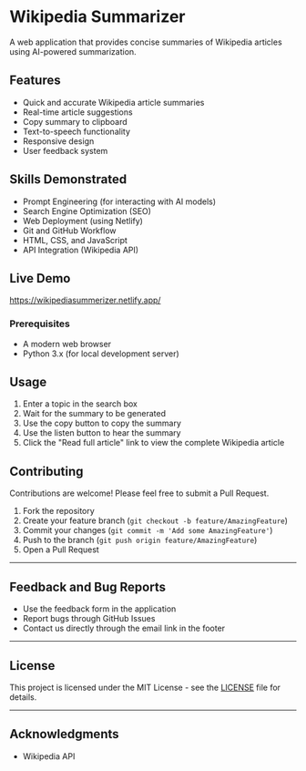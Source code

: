 # Wikipedia Summarizer

A web application that provides concise summaries of Wikipedia articles using AI-powered summarization.


## Features

- Quick and accurate Wikipedia article summaries
- Real-time article suggestions
- Copy summary to clipboard
- Text-to-speech functionality
- Responsive design
- User feedback system

## Skills Demonstrated

- Prompt Engineering (for interacting with AI models)
- Search Engine Optimization (SEO)
- Web Deployment (using Netlify)
- Git and GitHub Workflow
- HTML, CSS, and JavaScript
- API Integration (Wikipedia API)

  
## Live Demo

https://wikipediasummerizer.netlify.app/


### Prerequisites

- A modern web browser
- Python 3.x (for local development server)


## Usage

1. Enter a topic in the search box
2. Wait for the summary to be generated
3. Use the copy button to copy the summary
4. Use the listen button to hear the summary
5. Click the "Read full article" link to view the complete Wikipedia article


## Contributing

Contributions are welcome! Please feel free to submit a Pull Request.

1. Fork the repository
2. Create your feature branch (`git checkout -b feature/AmazingFeature`)
3. Commit your changes (`git commit -m 'Add some AmazingFeature'`)
4. Push to the branch (`git push origin feature/AmazingFeature`)
5. Open a Pull Request
   
---

## Feedback and Bug Reports

- Use the feedback form in the application
- Report bugs through GitHub Issues
- Contact us directly through the email link in the footer

---
## License

This project is licensed under the MIT License - see the [LICENSE](LICENSE) file for details.

---
## Acknowledgments

- Wikipedia API 
